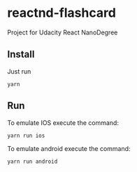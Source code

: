 # reactnd-flashcard
Project for Udacity React NanoDegree

## Install
Just run 
```
yarn
```

## Run

To emulate IOS execute the command:
````
yarn run ios
`````

To emulate android execute the command:
`````
yarn run android
`````

